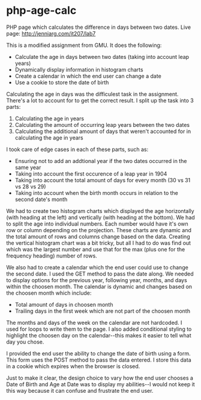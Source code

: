 # php-age-calc
PHP page which calculates the difference in days between two dates.
Live page: http://jenniarg.com/it207/lab7

This is a modified assignment from GMU. It does the following:
  - Calculate the age in days between two dates (taking into account leap years)
  - Dynamically display information in histogram charts
  - Create a calendar in which the end user can change a date
  - Use a cookie to store the date of birth

Calculating the age in days was the difficulest task in the assignment. There's a lot to account for to get the correct result. I split up the task into 3 parts:
  1) Calculating the age in years
  2) Calculating the amount of occurring leap years between the two dates
  3) Calculating the additional amount of days that weren't accounted for in calculating the age in years

I took care of edge cases in each of these parts, such as:
  - Ensuring not to add an addtional year if the two dates occurred in the same year
  - Taking into account the first occurence of a leap year in 1904
  - Taking into account the total amount of days for every month (30 vs 31 vs 28 vs 29)
  - Taking into account when the birth month occurs in relation to the second date's month

We had to create two histogram charts which displayed the age horizontally (with heading at the left) and vertically (with heading at the bottom). We had to split the age into individual numbers. Each number would have it's own row or column depending on the projection. These charts are dynamic and the total amount of rows and columns change based on the data. Creating the vertical histogram chart was a bit tricky, but all I had to do was find out which was the largest number and use that for the max (plus one for the frequency heading) number of rows.

We also had to create a calendar which the end user could use to change the second date. I used the GET method to pass the date along. We needed to display options for the previous year, following year, months, and days within the choosen month. The calendar is dynamic and changes based on the choosen month which include:
  - Total amount of days in choosen month
  - Trailing days in the first week which are not part of the choosen month

The months and days of the week on the calendar are not hardcoded. I used for loops to write them to the page. I also added conditional styling to highlight the choosen day on the calendar--this makes it easier to tell what day you chose.

I provided the end user the ability to change the date of birth using a form. This form uses the POST method to pass the data entered. I store this data in a cookie which expires when the browser is closed.

Just to make it clear, the design choice to vary how the end user chooses a Date of Birth and Age at Date was to display my abilities--I would not keep it this way because it can confuse and frustrate the end user.
